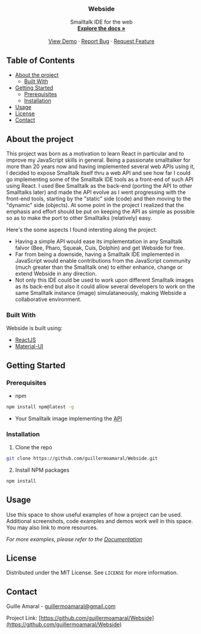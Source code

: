 <!-- PROJECT LOGO -->
<br />
<p align="center">
  <h3 align="center">Webside</h3>

  <p align="center">
    Smalltalk IDE for the web
    <br />
    <a href="https://github.com/othneildrew/Best-README-Template"><strong>Explore the docs »</strong></a>
    <br />
    <br />
    <a href="https://github.com/guillermoamaral/Webside">View Demo</a>
    ·
    <a href="https://github.com/guillermoamaral/Webside">Report Bug</a>
    ·
    <a href="https://github.com/guillermoamaral/Webside">Request Feature</a>
  </p>
</p>

<!-- TABLE OF CONTENTS -->
## Table of Contents

* [About the project](#about-the-project)
  * [Built With](#built-with)
* [Getting Started](#getting-started)
  * [Prerequisites](#prerequisites)
  * [Installation](#installation)
* [Usage](#usage)
* [License](#license)
* [Contact](#contact)

<!-- ABOUT THE PROJECT -->
## About the project
This project was born as a motivation to learn React in particular and to improve my JavaScript skills in general.
Being a passionate smalltalker for more than 20 years now and having implemented several web APIs using it, I decided to expose Smalltalk itself thru a web API and see how far I could go implementing some of the Smalltalk IDE tools as a front-end of such API using React.
I used Bee Smalltalk as the back-end (porting the API to other Smalltalks later) and made the API evolve as I went progressing with the front-end tools, starting by the "static" side (code) and then moving to the "dynamic" side (objects).
At some point in the project I realized that the emphasis and effort should be put on keeping the API as simple as possible so as to make the port to other Smalltalks (relatively) easy.

Here's the some aspects I found intersting along the project:
* Having a simple API would ease its implementation in any Smalltalk falvor (Bee, Pharo, Squeak, Cuis, Dolphin) and get Webside for free.
* Far from being a downside, having a Smalltalk IDE implemented in JavaScript would enable contributions from the JavaScript community (much greater than the Smalltalk one) to either enhance, change or extend Webside in any direction.
* Not only this IDE could be used to work upon different Smalltalk images as its back-end but also it could allow several developers to work on the same Smalltalk instance (image) simulataneously, making Webside a collaborative environment.


### Built With
Webside is built using:
* [ReactJS](https://reactjs.org)
* [Material-UI](https://material-ui.com)

<!-- GETTING STARTED -->
## Getting Started

### Prerequisites

* npm
```sh
npm install npm@latest -g
```

* Your Smalltalk image implementing the [API](docs/api)

### Installation

1. Clone the repo
```sh
git clone https://github.com/guillermoamaral/Webside.git
```
2. Install NPM packages
```sh
npm install
```

<!-- USAGE EXAMPLES -->
## Usage

Use this space to show useful examples of how a project can be used. Additional screenshots, code examples and demos work well in this space. You may also link to more resources.

_For more examples, please refer to the [Documentation](https://example.com)_


<!-- LICENSE -->
## License

Distributed under the MIT License. See `LICENSE` for more information.



<!-- CONTACT -->
## Contact

Guille Amaral - guillermoamaral@gmail.com

Project Link: [https://github.com/guillermoamaral/Webside](https://github.com/guillermoamaral/Webside)






<!-- MARKDOWN LINKS & IMAGES -->
<!-- https://www.markdownguide.org/basic-syntax/#reference-style-links -->
[contributors-shield]: https://img.shields.io/github/contributors/othneildrew/Best-README-Template.svg?style=flat-square
[contributors-url]: https://github.com/othneildrew/Best-README-Template/graphs/contributors
[forks-shield]: https://img.shields.io/github/forks/othneildrew/Best-README-Template.svg?style=flat-square
[forks-url]: https://github.com/othneildrew/Best-README-Template/network/members
[stars-shield]: https://img.shields.io/github/stars/othneildrew/Best-README-Template.svg?style=flat-square
[stars-url]: https://github.com/othneildrew/Best-README-Template/stargazers
[issues-shield]: https://img.shields.io/github/issues/othneildrew/Best-README-Template.svg?style=flat-square
[issues-url]: https://github.com/othneildrew/Best-README-Template/issues
[license-shield]: https://img.shields.io/github/license/othneildrew/Best-README-Template.svg?style=flat-square
[license-url]: https://github.com/othneildrew/Best-README-Template/blob/master/LICENSE.txt
[linkedin-shield]: https://img.shields.io/badge/-LinkedIn-black.svg?style=flat-square&logo=linkedin&colorB=555
[linkedin-url]: https://linkedin.com/in/othneildrew
[product-screenshot]: images/screenshot.png
